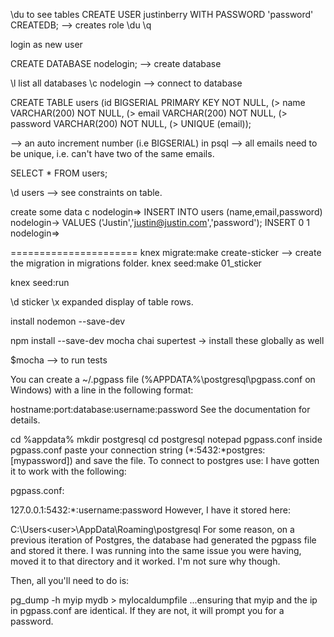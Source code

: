 \du   to see tables
CREATE USER justinberry WITH PASSWORD 'password' CREATEDB;
--> creates role
\du
\q

login as new user

CREATE DATABASE nodelogin; 
--> create database

\l   list all databases
\c nodelogin   --> connect to database

CREATE TABLE users
(id BIGSERIAL PRIMARY KEY NOT NULL,
(> name VARCHAR(200) NOT NULL,
(> email VARCHAR(200) NOT NULL,
(> password VARCHAR(200) NOT NULL,
(> UNIQUE (email));    

--> an auto increment number (i.e BIGSERIAL) in psql
--> all emails need to be unique, i.e. can't have two of the same emails.

SELECT * FROM users;

\d users   --> see constraints on table.


create some data                                                                                                                                                                                                                                                      c
nodelogin=> INSERT INTO users (name,email,password)
nodelogin-> VALUES ('Justin','justin@justin.com','password');
INSERT 0 1
nodelogin=>

======================
knex migrate:make create-sticker
--> create the migration in migrations folder.
knex seed:make 01_sticker

knex seed:run

\d sticker
\x expanded display of table rows.

install nodemon --save-dev

npm install --save-dev mocha chai supertest
  -> install these globally as well

$mocha --> to run tests


You can create a ~/.pgpass file (%APPDATA%\postgresql\pgpass.conf on Windows) with a line in the following format:

hostname:port:database:username:password
See the documentation for details.

cd %appdata%
mkdir postgresql
cd postgresql
notepad pgpass.conf
inside pgpass.conf paste your connection string (*:5432:*postgres:[mypassword]) and save the file. To connect to postgres use:
I have gotten it to work with the following:

pgpass.conf:

127.0.0.1:5432:*:username:password
However, I have it stored here:

C:\Users\<user>\AppData\Roaming\postgresql
For some reason, on a previous iteration of Postgres, the database had generated the pgpass file and stored it there. I was running into the same issue you were having, moved it to that directory and it worked. I'm not sure why though.

Then, all you'll need to do is:

pg_dump -h myip mydb > mylocaldumpfile
...ensuring that myip and the ip in pgpass.conf are identical. If they are not, it will prompt you for a password.
